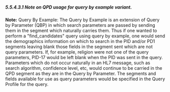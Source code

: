##### 5.5.4.3.1 Note on QPD usage for query by example variant.

**Note:** Query By Example: The Query by Example is an extension of Query by Parameter (QBP) in which search parameters are passed by sending them in the segment which naturally carries them. Thus if one wanted to perform a "find_candidates" query using query by example, one would send the demographics information on which to search in the PID and/or PD1 segments leaving blank those fields in the segment sent which are not query parameters. If, for example, religion were not one of the query parameters, PID-17 would be left blank when the PID was sent in the query. Parameters which do not occur naturally in an HL7 message, such as search algorithm, confidence level, etc, would continue to be carried in the QPD segment as they are in the Query by Parameter. The segments and fields available for use as query parameters would be specified in the Query Profile for the query.
